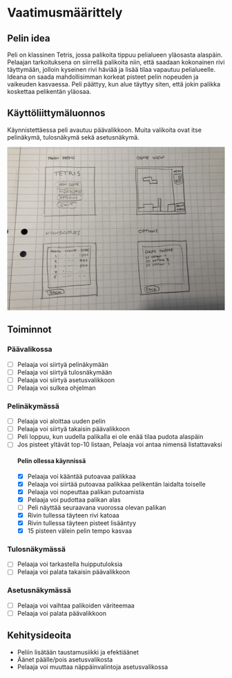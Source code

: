# Vaatimusmäärittely

## Pelin idea

Peli on klassinen Tetris, jossa palikoita tippuu pelialueen yläosasta alaspäin. Pelaajan tarkoituksena on siirrellä palikoita niin, että saadaan kokonainen rivi täyttymään, jolloin kyseinen rivi häviää ja lisää tilaa vapautuu pelialueelle. Ideana on saada mahdollisimman korkeat pisteet pelin nopeuden ja vaikeuden kasvaessa. Peli päättyy, kun alue täyttyy siten, että jokin palikka koskettaa pelikentän yläosaa.

## Käyttöliittymäluonnos

Käynnistettäessa peli avautuu päävalikkoon. Muita valikoita ovat itse pelinäkymä, tulosnäkymä sekä asetusnäkymä.

<img src="https://raw.githubusercontent.com/ajperttula/ot-harjoitustyo/master/dokumentaatio/kuvat/kayttoliittyma.jpeg" width="750">

## Toiminnot

### Päävalikossa
- [ ] Pelaaja voi siirtyä pelinäkymään
- [ ] Pelaaja voi siirtyä tulosnäkymään
- [ ] Pelaaja voi siirtyä asetusvalikkoon
- [ ] Pelaaja voi sulkea ohjelman

### Pelinäkymässä
- [ ] Pelaaja voi aloittaa uuden pelin
- [ ] Pelaaja voi siirtyä takaisin päävalikkoon
- [ ] Peli loppuu, kun uudella palikalla ei ole enää tilaa pudota alaspäin
- [ ] Jos pisteet yltävät top-10 listaan, Pelaaja voi antaa nimensä listattavaksi
  #### Pelin ollessa käynnissä
  - [x] Pelaaja voi kääntää putoavaa palikkaa
  - [x] Pelaaja voi siirtää putoavaa palikkaa pelikentän laidalta toiselle
  - [x] Pelaaja voi nopeuttaa palikan putoamista
  - [x] Pelaaja voi pudottaa palikan alas
  - [ ] Peli näyttää seuraavana vuorossa olevan palikan
  - [x] Rivin tullessa täyteen rivi katoaa
  - [x] Rivin tullessa täyteen pisteet lisääntyy
  - [x] 15 pisteen välein pelin tempo kasvaa

### Tulosnäkymässä
- [ ] Pelaaja voi tarkastella huipputuloksia
- [ ] Pelaaja voi palata takaisin päävalikkoon

### Asetusnäkymässä
- [ ] Pelaaja voi vaihtaa palikoiden väriteemaa
- [ ] Pelaaja voi palata päävalikkoon

## Kehitysideoita
* Peliin lisätään taustamusiikki ja efektiäänet
* Äänet päälle/pois asetusvalikosta
* Pelaaja voi muuttaa näppäinvalintoja asetusvalikossa

